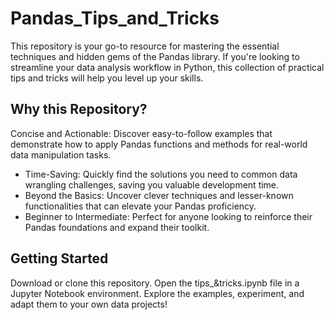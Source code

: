 # Pandas_Tips_and_Tricks

This repository is your go-to resource for mastering the essential techniques and hidden gems of the Pandas library. If you're looking to streamline your data analysis workflow in Python, this collection of practical tips and tricks will help you level up your skills.

## Why this Repository?

Concise and Actionable: Discover easy-to-follow examples that demonstrate how to apply Pandas functions and methods for real-world data manipulation tasks.
- Time-Saving: Quickly find the solutions you need to common data wrangling challenges, saving you valuable development time.
- Beyond the Basics: Uncover clever techniques and lesser-known functionalities that can elevate your Pandas proficiency.
- Beginner to Intermediate: Perfect for anyone looking to reinforce their Pandas foundations and expand their toolkit.
## Getting Started

Download or clone this repository.
Open the tips_&tricks.ipynb file in a Jupyter Notebook environment.
Explore the examples, experiment, and adapt them to your own data projects!
